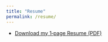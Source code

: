 ```yaml
---
title: "Resume"
permalink: /resume/
---
```


- [Download my 1‑page Resume (PDF)](assets/docs/resume.pdf)
